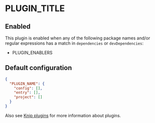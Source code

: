 # PLUGIN_TITLE

## Enabled

This plugin is enabled when any of the following package names and/or regular expressions has a match in `dependencies`
or `devDependencies`:

- PLUGIN_ENABLERS

## Default configuration

```json
{
  "PLUGIN_NAME": {
    "config": [],
    "entry": [],
    "project": []
  }
}
```

Also see [Knip plugins][1] for more information about plugins.

[1]: https://github.com/webpro/knip/blob/main/README.md#plugins

